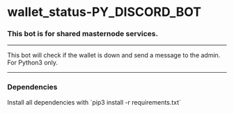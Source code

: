 # wallet_status-PY_DISCORD_BOT
<h3>This bot is for shared masternode services.</h3>

----

This bot will check if the wallet is down and send a message to the admin.
<br />
For Python3 only.

----

<h3>Dependencies</h3>
Install all dependencies with `pip3 install -r requirements.txt`
